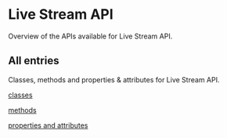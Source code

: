 [
This is a templated file. Adding content to this file may result in it being
reverted. Instead, if you want to place additional content, create an
"overview_content.md" file in `docs/` directory. The Sphinx tool will
pick up on the content and merge the content.
]: #

# Live Stream API

Overview of the APIs available for Live Stream API.

## All entries

Classes, methods and properties & attributes for
Live Stream API.

[classes](https://cloud.google.com/python/docs/reference/livestream/latest/summary_class.html)

[methods](https://cloud.google.com/python/docs/reference/livestream/latest/summary_method.html)

[properties and
attributes](https://cloud.google.com/python/docs/reference/livestream/latest/summary_property.html)

